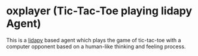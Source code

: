 # oxplayer (Tic-Tac-Toe playing lidapy Agent)

This is a [lidapy](https://github.com/CognitiveComputingResearchGroup/lidapy-framework) based agent which plays the game of tic-tac-toe with a computer opponent based on a human-like thinking and feeling process.
